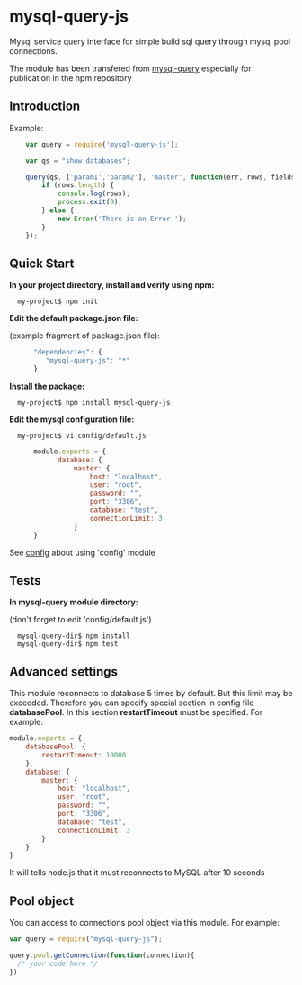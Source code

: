 mysql-query-js
==============

Mysql service query interface for simple build sql query through mysql pool connections.

The module has been transfered from [mysql-query](https://github.com/ria-com/node-mysql-query) especially for publication in the npm repository

Introduction
------------

Example:

```javascript
    var query = require('mysql-query-js');

    var qs = "show databases";

    query(qs, ['param1','param2'], 'master', function(err, rows, fields) {
        if (rows.length) {
            console.log(rows);
            process.exit(0);
        } else {
            new Error('There is an Error ');
        }
    });
```


Quick Start
-----------

**In your project directory, install and verify using npm:**

      my-project$ npm init

**Edit the default package.json file:**

(example fragment of package.json file):

```javascript
      "dependencies": {
         "mysql-query-js": "*"
      }
```

**Install the package:**

      my-project$ npm install mysql-query-js

**Edit the mysql configuration file:**

      my-project$ vi config/default.js

```javascript
      module.exports = {
            database: {
                master: {
                    host: "localhost",
                    user: "root",
                    password: "",
                    port: "3306",
                    database: "test",
                    connectionLimit: 3
                }
      }
```
See [config](https://www.npmjs.org/package/config) about using 'config' module


Tests
-----

**In mysql-query module directory:**

(don't forget to edit 'config/default.js')

      mysql-query-dir$ npm install
      mysql-query-dir$ npm test

Advanced settings
-----------------
This module reconnects to database 5 times by default. But this limit may be exceeded. Therefore you can specify special section in config file **databasePool**. In this section **restartTimeout** must be specified. For example:

```javascript
module.exports = {
    databasePool: {
        restartTimeout: 10000
    },
    database: {
        master: {
            host: "localhost",
            user: "root",
            password: "",
            port: "3306",
            database: "test",
            connectionLimit: 3
        }
    }
}
```

It will tells node.js that it must reconnects to MySQL after 10 seconds

Pool object
-----------

You can access to connections pool object via this module. For example:

```javascript
var query = require("mysql-query-js");

query.pool.getConnection(function(connection){
  /* your code here */
})
```

